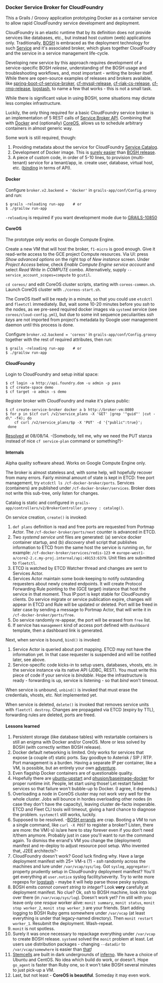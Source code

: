 ### Docker Service Broker for CloudFoundry

This a Grails / Groovy application prototyping Docker as a container service to allow rapid CloudFoundry service development and deployment.

CloudFoundry is an elastic runtime that by its definition does not provide services like databases, etc., but instead host custom (web) applications only. Traditionally, [BOSH] is embraced as the deployment technology for such [Service] and it's associated broker, which glues together CloudFoudry and the service in a service management life-cycle.

Developing new service by this approach requires development of a service-specific BOSH _release_, understanding of the BOSH usage and troubleshooting workflows, and, most important - writing the broker itself. While there are open-source examples of releases and brokers available, like [spring-boot-cf-service-broker], [cf-mysql-release], [cf-riak-cs-release], [cf-rmq-release], [logstash], to name a few that works - this is not a small task.

While there is significant value in using BOSH, some situations may dictate less complex infrastructure.

Luckily, the only thing required for a basic CloudFoundry service broker is an implementation of 5 REST calls of [Service Broker API]. Combining that with [Docker] and (optionally) [CoreOS], allows us to schedule arbitrary containers in almost generic way.

Some work is still required, though:

1. Providing metadata about the service for CloudFoundry [Service Catalog].
2. Development of Docker image. This is [surely easier](https://registry.hub.docker.com/) than [BOSH release].
3. A piece of custom code, in order of 5-10 lines, to provision (multi-tenant) service for a tenant/app, ie. create user, database, virtual host, etc. ([binding] in terms of API).

#### Docker

Configure `broker.v2.backend = 'docker'` in  `grails-app/conf/Config.groovy` and run:

    $ grails -reloading run-app    # or
    $ ./grailsw run-app

`-reloading` is required if you want development mode due to [GRAILS-10850](https://jira.grails.org/browse/GRAILS-10850)

#### CoreOS

The prototype only works on Google Compute Engine.

Create a new VM that will host the broker, `f1-micro` is good enough. Give it read-write access to the GCE project Compute resources. Via UI: press _Show advanced options_ on the right top of _New instance_ screen. Under _Project Access_ below, check _Enable Compute Engine service account_ and select _Read Write_ in _COMPUTE_ combo. Alternatively, supply `--service_account_scopes=compute` to `gcutil`.

`cd coreos/` and edit CoreOS cluster scripts, starting with `coreos-common.sh`. Launch CoreOS cluster with `./coreos-start.sh`.

The CoreOS itself will be ready in a minute, so that you could use `etcdctl` and `fleetctl` immediately. But, wait some 10-20 minutes before you _ssh_ to the nodes, as we pre-seed required docker images via `systemd` service (see `coreos/cloud-config.yml`), but due to some init sequence peculiarities _ssh keys_ are not imported from project's metadata by Google user management daemon until this process is done.

Configure `broker.v2.backend = 'coreos'` in  `grails-app/conf/Config.groovy` together with the rest of required attributes, then run:

    $ grails -reloading run-app    # or
    $ ./grailsw run-app

#### CloudFoundry

Login to CloudFoundry and setup initial space:

    $ cf login -a http://api.foundry.dom -u admin -p pass
    $ cf create-space demo
    $ cf target -o admin -s demo

Register broker with CloudFoundry and make it's plans public:

    $ cf create-service-broker docker a b http://broker-vm:8080
    $ for p in $(cf curl /v2/service_plans -X 'GET' |grep '"guid"' |cut -d\" -f4); do
        cf curl /v2/service_plans/$p -X 'PUT' -d '{"public":true}';
     done

[Resolved](https://www.pivotaltracker.com/s/projects/892938/stories/57752202) at 08/08/14. -(Somebody, tell me, why we need the PUT stanza instead of nice `cf service-plan` command or something?)-

#### Internals

Alpha quality software ahead. Works on Google Compute Engine only.

The broker is almost stateless and, with some help, will hopefully recover from many errors. Fairly minimal amount of state is kept in ETCD: free port management, try `etcdctl ls /cf-docker-broker/ports`. Services (containers) are published under `/cf-docker-broker/services`. Broker does not write this sub-tree, only listen for changes.

Catalog is static and configured in `grails-app/controllers/v2/BrokerController.groovy : catalog()`.

On service creation, `create()` is invoked:

1. `def plans` definition is read and free ports are requested from Portmap Actor. The `/cf-docker-broker/ports/next` counter is advanced in ETCD.
2. Two _systemd service unit_ files are generated: (a) service docker container startup, and (b) _discovery_ shell script that publishes information to ETCD from the same host the service is running on, for example: `/cf-docker-broker/services/redis-123` => `europe-west1-a/core2-2.c.my-proj.internal/api:49153:6379`. Unit files are submitted to `fleetctl`.
3. ETCD is watched by ETCD Watcher thread and changes are sent to Services Actor.
4. Services Actor maintain some book-keeping to notify outstanding requesters about newly created endpoints. It will create Protocol Forwarding Rule pointing to the (GCE target) instance that host the service in that moment. Thus IP:port is kept stable for CloudFoundry clients. Do service migrate or service publication expire, changes will appear in ETCD and Rule will be updated or deleted. Port will be freed in later case by sending a message to Portmap Actor, that will write it in `/cf-docker-broker/ports/free`.
5. Do service randomly re-appear, the port will be erased from `free` list.
6. If service has `management` kind of access port defined with `dashboard` template, then a dashboard link is generated.

Next, when service is bound, `bind()` is invoked:

1. Service Actor is queried about port mapping. ETCD may not have the information yet. In that case requester is suspended and will be notified later, see above.
2. Service-specific code kicks-in to setup users, databases, vhosts, etc. in the service instance via its native API (JDBC, REST). You must write this piece of code if your service is _bindable_. Hope the infrastructure is ready - forwarding is up, service is listening - so that _bind_ won't timeout.

When service is unbound, `unbind()` is invoked that must erase the credentials, vhosts, etc. Not implemented yet.

When service is deleted, `delete()` is invoked that removes service units with `fleetctl destroy`. Changes are propagated via ETCD (expiry by TTL), forwarding rules are deleted, ports are freed.

#### Lessons learned

1. Persistent storage (like database tables) with restartable containers is still an enigma with Docker and/or CoreOS. More or less solved by BOSH (with correctly written BOSH release).
2. Docker default networking is limited. Only works for services that expose (a couple of) static ports. Say goodbye to Asterisk / SIP / RTP. Port management is a burden. Having a separate IP per container, like a VM, is possible, but an entirely your own [adventure](https://docs.docker.com/articles/networking/#building-your-own-bridge).
3. Even flagship Docker containers are of questionable quality.
4. Hopefully there are [ubuntu-upstart] and [phusion/baseimage-docker] for proper runtime init. People, let start using those! Let restart failed services so that failure won't bubble-up to Docker. (I agree, it depends.)  
5. Overloading a node in CoreOS cluster may not work very well for the whole cluster. Jobs will bounce in hordes overloading other nodes (in case they don't have the capacity), leaving cluster de-facto inoperable. ETCD and Fleet CLI tools will timeout, giving a hard chance to diagnose the problem. `systemctl` still works, luckily.
6. Supposed to be resolved. -[BOSH errands] are crap. Booting a VM to run a single command, like `curl -X POST` to register a broker? Listen, there are more: the VM(-s) is/are here to stay forever even if you don't need it/them anymore. Probably just in case you'll want to run the command again. To dismiss the errand's VM you change the (deployment) manifest and re-deploy to adjust resource pool setup. Who invented that, J2EE architects?-
7. CloudFoundry doesn't work? Good luck finding why. Have a large deployment manifest with 25+ VM-s (?) - _ssh_ randomly across the machines and lure under `/var/vcap/sys/log`. Got `syslog_aggregator:` property prudently setup in CloudFoundry deployment manifest? You'll get everything at `user.notice` syslog facility/severity. Try to write more regexps for [logstash] - maybe it will help parse those pesky syslogs.
8. BOSH emits _cannot convert string to integer_? Look **very** carefully at deployment manifest. No clue? Ok, _ssh_ to BOSH machine, look into logs over there (in `/var/vcap/sys/log`). Doesn't work yet? I'm still with you: leave only one _resque_ worker alive: `monit summary`, `monit status`, `monit stop worker_2`, `monit stop worker_3` are your friends. Start adding logging to BOSH Ruby gems somewhere under `/var/vcap` (at least everything is under that legacy-named directory). Then `monit restart worker_1`. Resubmit the deployment. Wash-repeat.
9. `monit` is not spotless.
10. Surely it was once necessary to repackage everything under `/var/vcap` to create BOSH release. `systemd` solved the `monit` problem at least. Let users use distribution packages - changing `--datadir` to `/var/vcap/somewhere` is easier than [that](http://docs.cloudfoundry.org/bosh/create-release.html)!
11. [Stemcells] are built in dark undergrounds of [inferno]. We have a choice of Ubuntu and CentOS. No idea which build do work, or doesn't. Hope `go_agent` is faster than Ruby one, so it won't take BOSH several minutes to just pick-up a VM.
12. Last, but not least - **CoreOS is beautiful**. Someday it may even work.


[CloudFoundry]: http://docs.cloudfoundry.org/
[BOSH]: http://docs.cloudfoundry.org/bosh
[Service]: http://docs.cloudfoundry.org/services/overview.html
[spring-boot-cf-service-broker]: https://github.com/cloudfoundry-community/spring-boot-cf-service-broker
[cf-mysql-release]: https://github.com/cloudfoundry/cf-mysql-release
[cf-riak-cs-release]: https://github.com/cloudfoundry/cf-riak-cs-release
[cf-rmq-release]: https://github.com/FreightTrain/rmq-release
[logstash]: https://github.com/arkadijs/logstash-es-kibana-boshrelease
[Service Broker API]: http://docs.cloudfoundry.org/services/api.html
[Docker]: https://docker.com/
[CoreOS]: https://coreos.com/
[Service Catalog]: http://docs.cloudfoundry.org/services/api.html#catalog-mgmt
[BOSH release]: http://docs.cloudfoundry.org/bosh/create-release.html
[binding]: http://docs.cloudfoundry.org/services/api.html#binding
[BOSH errands]: http://docs.cloudfoundry.org/bosh/jobs.html#errand-running
[ubuntu-upstart]: https://registry.hub.docker.com/_/ubuntu-upstart/
[phusion/baseimage-docker]: http://phusion.github.io/baseimage-docker/
[Stemcells]: http://bosh_artifacts.cfapps.io/file_collections?type=stemcells
[inferno]: https://github.com/cloudfoundry/bosh/tree/master/bosh-stemcell
